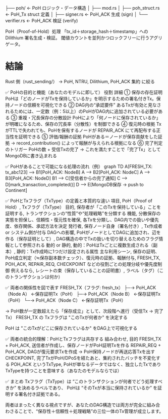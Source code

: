 ├── poh/                 ← PoH ロジック・データ構造
    │   ├── mod.rs
    │   ├── poh_struct.rs    ← PoH_Tx struct 定義
    │   ├── signer.rs        ← PoH_ACK 生成 (sign)
    │   └── verifier.rs      ← PoH_ACK 検証 (verify)

PoH（Proof-of-Hold）処理
「tx_id＋storage_hash＋timestamp」への Dilithium 署名生成・検証。
閾値カウントを並列かつロックフリーに行うアグリゲータ。

# 結論
Rust 側（rust_sending/）
→ PoH, NTRU, Dilithium, PoH_ACK 集約 に絞る


✅ PoHの目的と機能（あなたのモデルに即して）
役割	詳細
① 保存の存在証明	PoHは「どのノードがTxを保持しているか」を明示するための署名付きTx。保持ノードの信頼を可視化できる
② DAG内の“承認要件”	あるTxが有効と見なされるためには、一定数（例：5以上）のPoHがDAG内に追加されている必要がある
③ 重複・冗長保存の分散設計	PoHにより「何ノードに保存されているか」が明確になるため、保存の冗長率（分散性）を制御できる
④ 復元時の根拠	TxがTTLで失われても、PoHを保有するノードが REPAIR_ACK にて再配布する正当性を証明できる
⑤ 評価/報酬の証拠	PoHがある＝ノードが保存貢献をした証拠 → record_contribution() によって報酬が与えられる根拠になる
⑥ 完了判定のトリガー	PoHの数 + 受信Txの完了 → これを満たすことで「完了Tx」としてMongoDBに書き込まれる

✅ PoHがあることで可能になる処理の流れ（例）
graph TD
  A[FRESH_TX: tx_abc123] --> B1[PoH_ACK: NodeB]
  A --> B2[PoH_ACK: NodeC]
  A --> B3[PoH_ACK: NodeD]
  B1 --> C[受信者からの完了通知]
  C --> D[mark_transaction_completed()]
  D --> E[MongoDB保存 → push to Continent]

✅ PoHとTxフラグ（TxType）の定義と本質的な違い
項目,	PoH（Proof of Hold）,	Txフラグ（TxType）
目的,	保存者が「このTxを保持している」ことを証明する, 	トランザクションの“性質”や“処理戦略”を分類する
機能,	分散保存の実態を担保し、信頼性・復元性を確保, 	各Txを分類し、DAG内での扱いや優先度、依存関係、承認方法を決定
発行者, 	保存ノード自身（署名付き）, 	Tx作成者 or システム側が付与
DAGへの影響, 	PoHがノードとしてDAGに追加され、辺を作る（保存証明として）, 	DAG構造の中でTxの扱いを切り替えるためのフラグ情報として参照される
動的 or 静的,	動的：PoHはTxごとに複数生成される（副本）, 	静的：Tx作成時に1つだけ設定される属性
主な利用シーン, 	保存の証明、PoH成立判定（≒保存副本数チェック）、復元時の証拠、報酬付与, 	FRESH_TX, POH_ACK, REPAIR_REQ, CHECKPOINT などの役割ごとの処理分岐や優先度制御
例えるなら, 	レシートの束（保存していることの証明書）, 	ラベル（タグ）（このトランザクションは何か）

✅ 両者の関係性を図で表す
FRESH_TX（フラグ: fresh_tx）
 ├─→ PoH_ACK（Node A） ←保存証明Tx（PoH）
 ├─→ PoH_ACK（Node B） ←保存証明Tx（PoH）
 └─→ PoH_ACK（Node C） ←保存証明Tx（PoH）

→ PoH数が一定数超えたら「保存成立」として、次段階へ進行（受信Tx → 完了Tx）
FRESH_TX の Txフラグは "このTxが何者か" を決定する

PoH は "このTxがどこに保存されているか" をDAG上で可視化する

✅ 両者の統合的理解：PoHとTxフラグは共存する
組み合わせ, 	目的
FRESH_TX + PoH_ACK, 	送信者が作成し、保存ノードがPoH証明Txを作る
REPAIR_REQ + PoH_ACK, 	DAGが復元要求Txを作成 → PoH保持ノードが再送応答Txを出す
CHECKPOINT, 	完了TxがPoH/DPoSを経たあと、集約されたバッチを不変化する
POH_ACK というTxType, 	PoHが単なるデータではなく、独立したTxでありTxTypeを持つことを意味する（あなたのモデルならでは）

✅ まとめ
Txフラグ（TxType）は “このトランザクションが何者でどう処理すべきか” を決めるラベルであり、
PoHは “そのTxが本当に保持されているか” を証明する署名付き証拠である。

両者はまったく異なる視点ですが、あなたのDAG構造では両方が完全に組み合わさることで、“保存性＋信頼性＋処理戦略”の三位一体のTx管理が成立します。